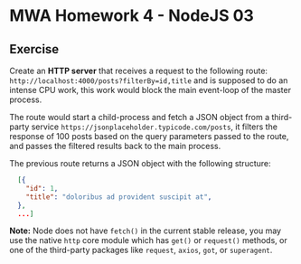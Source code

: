 # MWA Homework 4 - NodeJS 03
## Exercise
Create an **HTTP server** that receives a request to the following route: `http://localhost:4000/posts?filterBy=id,title` and is supposed to do an intense CPU work, this work would block the main event-loop of the master process. 
  
The route would start a child-process and fetch a JSON object from a third-party service `https://jsonplaceholder.typicode.com/posts`, it filters the response of 100 posts based on the query parameters passed to the route, and passes the filtered results back to the main process.  
  
The previous route returns a JSON object with the following structure:
```json
  [{
    "id": 1,
    "title": "doloribus ad provident suscipit at",
  },
  ...]
```
  
**Note:** Node does not have `fetch()` in the current stable release, you may use the native `http` core module which has `get()` or `request()` methods, or one of the third-party packages like `request`, `axios`, `got`, or `superagent`. 
